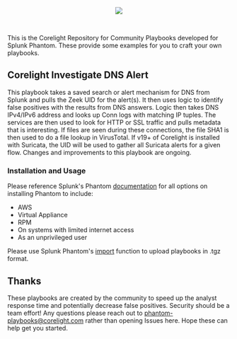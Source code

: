 <p align="center">
<img src="https://corelight.com/_nuxt/img/assets/images/logo-corelight-b192e84.png">
</p>
</br>

This is the Corelight Repository for Community Playbooks developed for Splunk Phantom. These provide some examples for you to craft your own playbooks.  

## Corelight Investigate DNS Alert

This playbook takes a saved search or alert mechanism for DNS from Splunk and pulls the Zeek UID for the alert(s). It then uses logic to identify false positives with the results from DNS answers. Logic then takes DNS IPv4/IPv6 address and looks up Conn logs with matching IP tuples. The services are then used to look for HTTP or SSL traffic and pulls metadata that is interesting. If files are seen during these connections, the file SHA1 is then used to do a file lookup in VirusTotal. If v19+ of Corelight is installed with Suricata, the UID will be used to gather all Suricata alerts for a given flow. Changes and improvements to this playbook are ongoing.


### Installation and Usage

Please reference Splunk's Phantom [documentation](https://docs.splunk.com/Documentation/Phantom/4.9/Install/Overview) for all options on installing Phantom to include:

- AWS
- Virtual Appliance
- RPM
- On systems with limited internet access
- As an unprivileged user

Please use Splunk Phantom's [import](https://docs.splunk.com/Documentation/Phantom/4.9/User/PlaybookList) function to upload playbooks in .tgz format.


## Thanks
These playbooks are created by the community to speed up the analyst response time and potentially decrease false positives. Security should be a team effort!  Any questions please reach out to phantom-playbooks@corelight.com rather than opening Issues here.  Hope these can help get you started.
